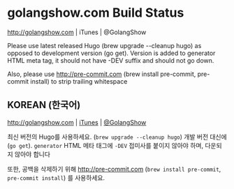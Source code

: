 
# golangshow.com Build Status
http://golangshow.com | iTunes | @GolangShow

Please use latest released Hugo (brew upgrade --cleanup hugo) as opposed to development version (go get). Version is added to generator HTML meta tag, it should not have -DEV suffix and should not go down.

Also, please use http://pre-commit.com (brew install pre-commit, pre-commit install) to strip trailing whitespace

## KOREAN (한국어)

http://golangshow.com | [iTunes](https://itunes.apple.com/ru/podcast/podkast-golangshow/id1031101295?mt=2) | [@GolangShow](https://twitter.com/GolangShow)

최신 버전의 Hugo를 사용하세요. (`brew upgrade --cleanup hugo`) 개발 버전 대신에 (`go get`). `generator` HTML 메타 태그에 `-DEV` 접미사를 붙이지 않아야 하며, 다운되지 않아야 합니다

또한, 공백을 삭제하기 위해 http://pre-commit.com (`brew install pre-commit`, `pre-commit install`) 를 사용하세요.